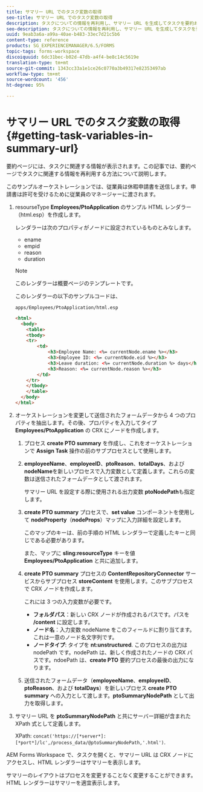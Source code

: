 ```yaml
---
title: サマリー URL でのタスク変数の取得
seo-title: サマリー URL でのタスク変数の取得
description: タスクについての情報を再利用し、サマリー URL を生成してタスクを要約および説明する方法。
seo-description: タスクについての情報を再利用し、サマリー URL を生成してタスクを要約および説明する方法。
uuid: 9eab3a6a-a99a-40ae-b483-33ec7d21c5b6
content-type: reference
products: SG_EXPERIENCEMANAGER/6.5/FORMS
topic-tags: forms-workspace
discoiquuid: 6dc31bec-b02d-47db-a4f4-be8c14c5619e
translation-type: tm+mt
source-git-commit: 1343cc33a1e1ce26c0770a3b49317e82353497ab
workflow-type: tm+mt
source-wordcount: '456'
ht-degree: 95%

---
```



# サマリー URL でのタスク変数の取得 {#getting-task-variables-in-summary-url}

要約ページには、タスクに関連する情報が表示されます。この記事では、要約ページでタスクに関連する情報を再利用する方法について説明します。

このサンプルオーケストレーションでは、従業員は休暇申請書を送信します。申請書は許可を受けるために従業員のマネージャーに渡されます。

1. resourseType **Employees/PtoApplication** のサンプル HTML レンダラー（html.esp）を作成します。

   レンダラーは次のプロパティがノードに設定されているものとみなします。

   * ename
   * empid
   * reason
   * duration

   >[!NOTE]
   >
   >このレンダラーは概要ページのテンプレートです。

   このレンダラーの以下のサンプルコードは、

   `apps/Employees/PtoApplication/html.esp`

   ```html
   <html>
     <body>
       <table>
       <tbody>
       <tr>
           <td>
               <h3>Employee Name: <%= currentNode.ename %></h3>
               <h3>Employee ID: <%= currentNode.eid %></h3>
               <h3>Leave duration: <%= currentNode.duration %> days</h3>
               <h3>Reason: <%= currentNode.reason %></h3>
           </td>
       </tr>
       </tbody>
       </table>
     </body>
   </html>
   ```

1. オーケストレーションを変更して送信されたフォームデータから 4 つのプロパティを抽出します。その後、プロパティを入力してタイプ **Employees/PtoApplication** の CRX にノードを作成します。

   1. プロセス **create PTO summary** を作成し、これをオーケストレーションで **Assign Task** 操作の前のサブプロセスとして使用します。
   1. **employeeName**、**employeeID**、**ptoReason**、**totalDays**、および **nodeName**&#x200B;を新しいプロセスで入力変数として定義します。これらの変数は送信されたフォームデータとして渡されます。

      サマリー URL を設定する際に使用される出力変数 **ptoNodePath**&#x200B;も指定します。

   1. **create PTO summary** プロセスで、**set value** コンポーネントを使用して **nodeProperty**（**nodeProps**）マップに入力詳細を設定します。

      このマップのキーは、前の手順の HTML レンダラーで定義したキーと同じである必要があります。

      また、マップに **sling:resourceType** キーを値 **Employees/PtoApplication** と共に追加します。

   1. **create PTO summary** プロセスの **ContentRepositoryConnector** サービスからサブプロセス **storeContent** を使用します。このサブプロセスで CRX ノードを作成します。

      これには 3 つの入力変数が必要です。

      * **フォルダパス**：新しい CRX ノードが作成されるパスです。パスを **/content** に設定します。
      * **ノード名**：入力変数 nodeName をこのフィールドに割り当てます。これは一意のノード名文字列です。
      * **ノードタイプ**: タイプを **nt:unstructured**. このプロセスの出力は nodePath です。nodePath は、新しく作成されたノードの CRX パスです。ndoePath は、**create PTO** 要約プロセスの最後の出力になります。
   1. 送信されたフォームデータ（**employeeName**、**employeeID**、**ptoReason**、および **totalDays**）を新しいプロセス **create PTO summary** への入力として渡します。**ptoSummaryNodePath** として出力を取得します。


1. サマリー URL を **ptoSummaryNodePath** と共にサーバー詳細が含まれた XPath 式として定義します。

   XPath: `concat('https://[*server*]:[*port*]/lc',/process_data/@ptoSummaryNodePath,'.html')`.

AEM Forms Workspace で、タスクを開くと、サマリー URL は CRX ノードにアクセスし、HTML レンダラーはサマリーを表示します。

サマリーのレイアウトはプロセスを変更することなく変更することができます。HTML レンダラーはサマリーを適宜表示します。
